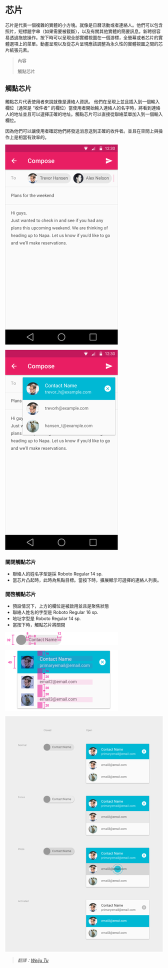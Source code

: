 # 芯片

芯片是代表一個複雜的實體的小方塊。就像是日曆活動或者連絡人。他們可以包含照片，短標題字串（如果需要被截斷），以及有關其他實體的簡要訊息。新聘很容易透過拖放操作。按下時可以呈現全部實體視圖在一個游標，全螢幕或者芯片的實體選項上的菜單。動畫呈現以及從芯片呈現應該調整為永久性的實體視圖之間的芯片紙張元素。

> 內容
> 
> 觸點芯片

## 觸點芯片

觸點芯片代表使用者來說就像是連絡人資訊。 他們在呈現上並且插入到一個輸入欄位（通常是 “收件者” 的欄位）當使用者開始輸入連絡人的名字時，將看到連絡人的地址並且可以選擇正確的地址。觸點芯片可以直接從聯絡菜單加入到一個輸入欄位。

因為他們可以讓使用者確認他們將發送消息送到正確的收件者。並且在空間上與操作上是相當有效率的。

![](images/components/components-chips-contactchips-chips_03a_large_mdpi.png)

![](images/components/components-chips-contactchips-chips_03b_large_mdpi.png)

### 關閉觸點芯片

- 聯絡人的姓名字型是採 Roboto Regular 14 sp.
- 當芯片凸起時，此時為焦點目標。當按下時，擴展顯示可選擇的連絡人列表。

### 開啓觸點芯片

- 預設情況下，上方的欄位是被啟用並且是聚焦狀態
- 聯絡人姓名的字型是 Roboto Regular 16 sp.
- 地址字型是 Roboto Regular 14 sp.
- 當按下時，觸點芯片將關閉

![](images/components/components-chips-contactchips-chips_08_large_mdpi.png)

![](images/components/components-chips-contactchips-chips_11_large_mdpi.png)

![](images/components/components-chips-contactchips-chips_06_large_mdpi.png)

> *翻譯：[Weiju Tu](https://www.facebook.com/weiju516)*